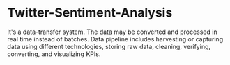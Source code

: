 # Twitter-Sentiment-Analysis
It's a data-transfer system. The data may be converted and processed in real time instead of batches. Data pipeline includes harvesting or capturing data using different technologies, storing raw data, cleaning, verifying, converting, and visualizing KPIs.
